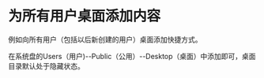 # 为所有用户桌面添加内容

例如向所有用户（包括以后新创建的用户）桌面添加快捷方式。

在系统盘的Users（用户)--Public（公用）--Desktop（桌面）中添加即可，桌面目录默认处于隐藏状态。